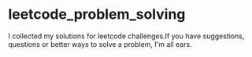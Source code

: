 # leetcode_problem_solving
I collected my solutions for  leetcode challenges.If you have suggestions, questions or better ways to solve a problem, I'm all ears.
